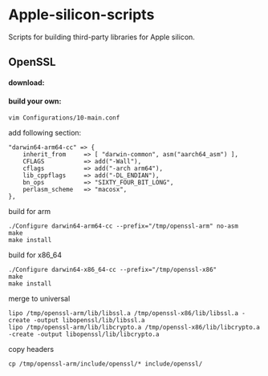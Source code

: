 # Apple-silicon-scripts
Scripts for building third-party libraries for Apple silicon.


## OpenSSL

#### download:


#### build your own:

`vim Configurations/10-main.conf`

add following section:
```
"darwin64-arm64-cc" => {
    inherit_from     => [ "darwin-common", asm("aarch64_asm") ],
    CFLAGS           => add("-Wall"),
    cflags           => add("-arch arm64"),
    lib_cppflags     => add("-DL_ENDIAN"),
    bn_ops           => "SIXTY_FOUR_BIT_LONG",
    perlasm_scheme   => "macosx",
},
```

build for arm

```
./Configure darwin64-arm64-cc --prefix="/tmp/openssl-arm" no-asm
make
make install
```

build for x86_64

```
./Configure darwin64-x86_64-cc --prefix="/tmp/openssl-x86"
make
make install
```

merge to universal

```
lipo /tmp/openssl-arm/lib/libssl.a /tmp/openssl-x86/lib/libssl.a -create -output libopenssl/lib/libssl.a
lipo /tmp/openssl-arm/lib/libcrypto.a /tmp/openssl-x86/lib/libcrypto.a -create -output libopenssl/lib/libcrypto.a
```

copy headers

```
cp /tmp/openssl-arm/include/openssl/* include/openssl/
```
